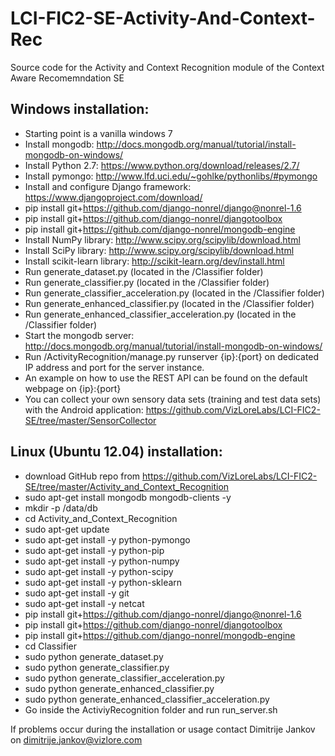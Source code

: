 # LCI-FIC2-SE-Activity-And-Context-Rec
Source code for the Activity and Context Recognition module of the Context Aware Recomemndation SE

## Windows installation:
- Starting point is a vanilla windows 7
- Install mongodb: http://docs.mongodb.org/manual/tutorial/install-mongodb-on-windows/
- Install Python 2.7: https://www.python.org/download/releases/2.7/
- Install pymongo: http://www.lfd.uci.edu/~gohlke/pythonlibs/#pymongo
- Install and configure Django framework: https://www.djangoproject.com/download/
-   pip install git+https://github.com/django-nonrel/django@nonrel-1.6
-   pip install git+https://github.com/django-nonrel/djangotoolbox
-   pip install git+https://github.com/django-nonrel/mongodb-engine
- Install NumPy library: http://www.scipy.org/scipylib/download.html
- Install SciPy library: http://www.scipy.org/scipylib/download.html
- Install scikit-learn library: http://scikit-learn.org/dev/install.html
- Run generate_dataset.py (located in the /Classifier folder)
- Run generate_classifier.py (located in the /Classifier folder)
- Run generate_classifier_acceleration.py (located in the /Classifier folder)
- Run generate_enhanced_classifier.py (located in the /Classifier folder)
- Run generate_enhanced_classifier_acceleration.py (located in the /Classifier folder)
- Start the mongodb server: http://docs.mongodb.org/manual/tutorial/install-mongodb-on-windows/
- Run /ActivityRecognition/manage.py runserver {ip}:{port} on dedicated IP address and port for the server instance.
- An example on how to use the REST API can be found on the default webpage on {ip}:{port}
- You can collect your own sensory data sets (training and test data sets) with the Android application: https://github.com/VizLoreLabs/LCI-FIC2-SE/tree/master/SensorCollector

## Linux (Ubuntu 12.04) installation:

- download GitHub repo from https://github.com/VizLoreLabs/LCI-FIC2-SE/tree/master/Activity_and_Context_Recognition 
- sudo apt-get install mongodb mongodb-clients -y
- mkdir -p /data/db
- cd Activity_and_Context_Recognition
- sudo apt-get update
- sudo apt-get install -y python-pymongo
- sudo apt-get install -y python-pip
- sudo apt-get install -y python-numpy
- sudo apt-get install -y python-scipy
- sudo apt-get install -y python-sklearn
- sudo apt-get install -y git
- sudo apt-get install -y netcat
- pip install git+https://github.com/django-nonrel/django@nonrel-1.6
- pip install git+https://github.com/django-nonrel/djangotoolbox
- pip install git+https://github.com/django-nonrel/mongodb-engine
- cd Classifier
- sudo python generate_dataset.py
- sudo python generate_classifier.py
- sudo python generate_classifier_acceleration.py
- sudo python generate_enhanced_classifier.py
- sudo python generate_enhanced_classifier_acceleration.py
- Go inside the ActiviyRecognition folder and run run_server.sh

If problems occur during the installation or usage contact Dimitrije Jankov on dimitrije.jankov@vizlore.com
